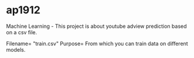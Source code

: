 # ap1912
Machine Learning - This project is about youtube adview prediction based on a csv file.

Filename= "train.csv"
Purpose= From which you can train data on different models.


